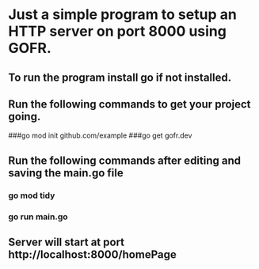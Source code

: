 # Just a simple program to setup an HTTP server on port 8000 using GOFR.

## To run the program install go if not installed.

## Run the following commands to get your project going.
###go mod init github.com/example
###go get gofr.dev

## Run the following commands after editing and saving the main.go file
### go mod tidy
### go run main.go

## Server will start at port  http://localhost:8000/homePage  

 
